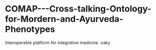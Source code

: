 # COMAP---Cross-talking-Ontology-for-Mordern-and-Ayurveda-Phenotypes
Interoperable platform for integrative medicine.
oaky
